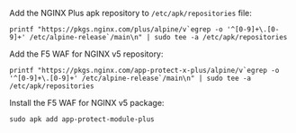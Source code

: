 Add the NGINX Plus apk repository to `/etc/apk/repositories` file:

```shell
printf "https://pkgs.nginx.com/plus/alpine/v`egrep -o '^[0-9]+\.[0-9]+' /etc/alpine-release`/main\n" | sudo tee -a /etc/apk/repositories
```

Add the F5 WAF for NGINX v5 repository:

```shell
printf "https://pkgs.nginx.com/app-protect-x-plus/alpine/v`egrep -o '^[0-9]+\.[0-9]+' /etc/alpine-release`/main\n" | sudo tee -a /etc/apk/repositories
```

Install the F5 WAF for NGINX v5 package:

```shell
sudo apk add app-protect-module-plus
```